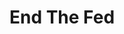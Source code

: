 ---
layout: books
title: End The Fed
subtitle: 
essential: 
categories: ['banking']
authors: ['Ron Paul']
authors_twitter: ['']
excerpt: .
url: 
amazon_url: https://www.amazon.com/dp/B006J3V150
---